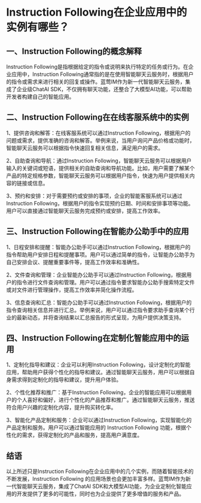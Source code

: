 # Instruction Following在企业应用中的实例有哪些？

## 一、Instruction Following的概念解释
Instruction Following是指根据给定的指令或说明来执行特定的任务或行为。在企业应用中，Instruction Following通常指的是在使用智能聊天云服务时，根据用户的指令或需求来进行相关的回复或操作。蓝莺IM作为新一代智能聊天云服务，集成了企业级ChatAI SDK，不仅拥有聊天功能，还整合了大模型AI功能，可以帮助开发者构建自己的智能应用。

## 二、Instruction Following在在线客服系统中的实例
1、提供咨询和解答：在线客服系统可以通过Instruction Following，根据用户的问题或需求，提供准确的咨询和解答。举例来说，当用户询问产品价格或功能时，智能聊天云服务可以根据指令快速回复相关信息，满足用户的需求。

2、自助查询和导航：通过Instruction Following，智能聊天云服务可以根据用户输入的关键词或短语，提供相关的自助查询和导航功能。比如，用户需要了解某个产品的特定规格参数，智能聊天云服务可以根据用户指令，快速为用户提供相关内容的链接或信息。

3、预约和安排：对于需要预约或安排的事项，企业的智能客服系统可以通过Instruction Following，根据用户的指令实现预约日期、时间和安排事项等功能。用户可以直接通过智能聊天云服务完成预约或安排，提高工作效率。

## 三、Instruction Following在智能办公助手中的应用
1、日程安排和提醒：智能办公助手可以通过Instruction Following，根据用户的指令帮助用户安排日程和提醒事项。用户可以通过简单的指令，让智能办公助手为自己安排会议、提醒重要事件等，提高工作效率和准确性。

2、文件查询和管理：企业智能办公助手可以通过Instruction Following，根据用户的指令进行文件查询和管理。用户可以通过指令要求智能办公助手搜索特定文件或对文件进行管理操作，提高工作效率并简化操作流程。

3、信息查询和汇总：智能办公助手可以通过Instruction Following，根据用户的指令查询相关信息并进行汇总。举例来说，用户可以通过指令要求助手查询某个行业的最新动态，并将查询结果以汇总报告的形式呈现，为用户提供决策支持。

## 四、Instruction Following在定制化智能应用中的运用
1、定制化指导和建议：企业可以利用Instruction Following，设计定制化的智能应用，帮助用户获得个性化的指导和建议。通过智能聊天云服务，用户可以根据自身需求得到定制化的指导和建议，提升用户体验。

2、个性化推荐和推广：基于Instruction Following，企业的智能应用可以根据用户的个人喜好和偏好，进行个性化的产品推荐和推广。通过智能聊天云服务，推送符合用户兴趣的定制化内容，提升购买转化率。

3、智能化产品定制和服务：企业可以通过Instruction Following，实现智能化的产品定制和服务。用户可以通过智能应用的 Instruction Following 功能，根据个性化的需求，获得定制化的产品和服务，提高用户满意度。

## 结语
以上所述只是Instruction Following在企业应用中的几个实例，而随着智能技术的不断发展，Instruction Following 的应用场景也会更加丰富多样。蓝莺IM作为新一代智能聊天云服务，集成了ChatAI SDK和大模型AI功能，为企业定制化智能应用的开发提供了更多的可能性，同时也为企业提供了更多增值的服务和产品。